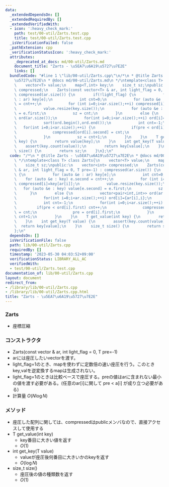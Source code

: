 ```yaml
---
data:
  _extendedDependsOn: []
  _extendedRequiredBy: []
  _extendedVerifiedWith:
  - icon: ':heavy_check_mark:'
    path: test/00-util/Zarts.test.cpp
    title: test/00-util/Zarts.test.cpp
  _isVerificationFailed: false
  _pathExtension: cpp
  _verificationStatusIcon: ':heavy_check_mark:'
  attributes:
    _deprecated_at_docs: md/00-util/Zarts.md
    document_title: "Zarts - \u5EA7\u6A19\u5727\u7E2E"
    links: []
  bundledCode: "#line 1 \"lib/00-util/Zarts.cpp\"\n/*\n * @title Zarts - \u5EA7\u6A19\
    \u5727\u7E2E\n * @docs md/00-util/Zarts.md\n */\ntemplate<class T> class Zarts{\n\
    \    vector<T> value;\n    map<T,int> key;\n    size_t sz;\npublic:\n    vector<int>\
    \ compressed;\n    Zarts(const vector<T> & ar, int light_flag = 0, T pre=-1) :\
    \ compressed(ar.size()) {\n        if(!light_flag) {\n            for (auto &e\
    \ : ar) key[e];\n            int cnt=0;\n            for (auto &e : key) e.second\
    \ = cnt++;\n            for (int i=0;i<ar.size();++i) compressed[i]=key[ar[i]];\n\
    \            value.resize(key.size());\n            for (auto &e : key) value[e.second]\
    \ = e.first;\n            sz = cnt;\n        }\n        else {\n            vector<pair<int,int>>\
    \ ord(ar.size());\n            for(int i=0;i<ar.size();++i) ord[i]={ar[i],i};\n\
    \            sort(ord.begin(),ord.end());\n            int cnt=-1;\n         \
    \   for(int i=0;i<ar.size();++i) {\n                if(pre < ord[i].first) cnt++;\n\
    \                compressed[ord[i].second] = cnt;\n                pre = ord[i].first;\n\
    \            }\n            sz = cnt+1;\n        }\n    }\n    T get_value(int\
    \ key) {\n        return value[key];\n    }\n    int get_key(T value) {\n    \
    \    assert(key.count(value));\n        return key[value];\n    }\n    size_t\
    \ size() {\n        return sz;\n    }\n};\n"
  code: "/*\n * @title Zarts - \u5EA7\u6A19\u5727\u7E2E\n * @docs md/00-util/Zarts.md\n\
    \ */\ntemplate<class T> class Zarts{\n    vector<T> value;\n    map<T,int> key;\n\
    \    size_t sz;\npublic:\n    vector<int> compressed;\n    Zarts(const vector<T>\
    \ & ar, int light_flag = 0, T pre=-1) : compressed(ar.size()) {\n        if(!light_flag)\
    \ {\n            for (auto &e : ar) key[e];\n            int cnt=0;\n        \
    \    for (auto &e : key) e.second = cnt++;\n            for (int i=0;i<ar.size();++i)\
    \ compressed[i]=key[ar[i]];\n            value.resize(key.size());\n         \
    \   for (auto &e : key) value[e.second] = e.first;\n            sz = cnt;\n  \
    \      }\n        else {\n            vector<pair<int,int>> ord(ar.size());\n\
    \            for(int i=0;i<ar.size();++i) ord[i]={ar[i],i};\n            sort(ord.begin(),ord.end());\n\
    \            int cnt=-1;\n            for(int i=0;i<ar.size();++i) {\n       \
    \         if(pre < ord[i].first) cnt++;\n                compressed[ord[i].second]\
    \ = cnt;\n                pre = ord[i].first;\n            }\n            sz =\
    \ cnt+1;\n        }\n    }\n    T get_value(int key) {\n        return value[key];\n\
    \    }\n    int get_key(T value) {\n        assert(key.count(value));\n      \
    \  return key[value];\n    }\n    size_t size() {\n        return sz;\n    }\n\
    };\n"
  dependsOn: []
  isVerificationFile: false
  path: lib/00-util/Zarts.cpp
  requiredBy: []
  timestamp: '2023-05-30 04:03:52+09:00'
  verificationStatus: LIBRARY_ALL_AC
  verifiedWith:
  - test/00-util/Zarts.test.cpp
documentation_of: lib/00-util/Zarts.cpp
layout: document
redirect_from:
- /library/lib/00-util/Zarts.cpp
- /library/lib/00-util/Zarts.cpp.html
title: "Zarts - \u5EA7\u6A19\u5727\u7E2E"
---
```

### Zarts
- 座標圧縮

### コンストラクタ
- Zarts(const vector<T> & ar, int light_flag = 0, T pre=-1)
- arには座圧したいvectorを渡す。
- light_flag=1のとき、mapを使わずに定数倍の速い座圧を行う。このときkey,valを逆変換するmapは生成されない。
- light_flag=1のときは比較ベースで座圧する。preの値はarに含まれない最小の値を渡す必要がある。(任意のar[i]に関して pre < a[i] が成り立つ必要がある)
- 計算量 $O(N\log N)$

### メソッド
- 座圧した配列に関しては、compressedはpublicメンバなので、直接アクセスして使用する
- T get_value(int key)
  - key番目に大きい値を返す 
  - $O(1)$
- int get_key(T value)
  - valueが座圧後何番目に大きいかのkeyを返す
  - $O(\log N)$
- size_t size()
  - 座圧後の値の種類数を返す
  - $O(1)$
